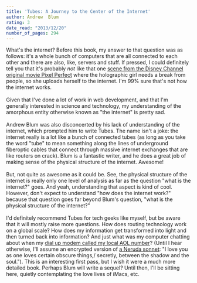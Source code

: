 ```yaml
---
title: 'Tubes: A Journey to the Center of the Internet'
author: Andrew  Blum
rating: 3
date_read: "2013/12/20"
number_of_pages: 294
---
```


What's the internet? Before this book, my answer to that question was as follows: it's a whole bunch of computers that are all connected to each other and there are also, like, servers and stuff. If pressed, I could definitely tell you that it's probably <i>not</i> like that one <a href="https://www.youtube.com/watch?v=HnCcvrrFWDU">scene from the Disney Channel original movie Pixel Perfect</a> where the holographic girl needs a break from people, so she uploads herself to the internet. I'm 99% sure that's not how the internet works.<br/><br/>Given that I've done a lot of work in web development, and that I'm generally interested in science and technology, my understanding of the amorphous entity otherwise known as "the internet" is pretty sad. <br/><br/>Andrew Blum was also disconcerted by his lack of understanding of the internet, which prompted him to write Tubes. The name isn't a joke: the internet really is a lot like a bunch of connected tubes (as long as you take the word "tube" to mean something along the lines of underground fiberoptic cables that connect through massive internet exchanges that are like routers on crack). Blum is a fantastic writer, and he does a great job of making sense of the physical structure of the internet. Awesome!<br/><br/>But, not quite as awesome as it could be. See, the physical structure of the internet is really only one level of analysis as far as the question "what is the internet?" goes. And yeah, understanding that aspect is kind of cool. However, don't expect to understand "how does the internet work?" because that question goes far beyond Blum's question, "what is the physical structure of the internet?" <br/><br/>I'd definitely recommend Tubes for tech geeks like myself, but be aware that it will mostly raise more questions. How does routing technology work on a global scale? How does my information get transformed into light and then turned back into information? And just what was my computer chatting about when my <a href="http://en.wikipedia.org/wiki/File:Dial_up_modem_noises.ogg">dial up modem called my local AOL number</a>? (Until I hear otherwise, I'll assume an encrypted version of <a href="http://www.poetryfoundation.org/poem/17925">a Neruda sonnet</a>: "I love you as one loves certain obscure things,/ secretly, between the shadow and the soul."). This is an interesting first pass, but I wish it were a much more detailed book. Perhaps Blum will write a sequel? Until then, I'll be sitting here, quietly contemplating the love lives of iMacs, etc.